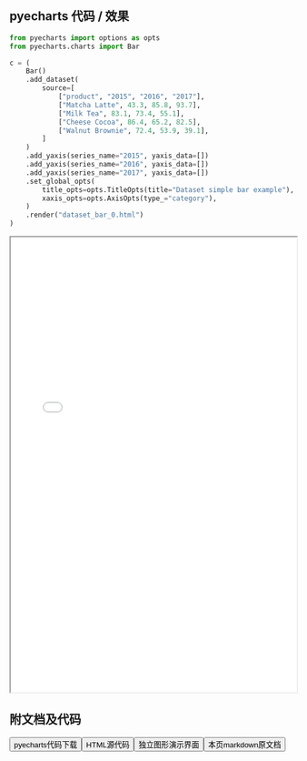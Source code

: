 
## pyecharts 代码 / 效果

```python
from pyecharts import options as opts
from pyecharts.charts import Bar

c = (
    Bar()
    .add_dataset(
        source=[
            ["product", "2015", "2016", "2017"],
            ["Matcha Latte", 43.3, 85.8, 93.7],
            ["Milk Tea", 83.1, 73.4, 55.1],
            ["Cheese Cocoa", 86.4, 65.2, 82.5],
            ["Walnut Brownie", 72.4, 53.9, 39.1],
        ]
    )
    .add_yaxis(series_name="2015", yaxis_data=[])
    .add_yaxis(series_name="2016", yaxis_data=[])
    .add_yaxis(series_name="2017", yaxis_data=[])
    .set_global_opts(
        title_opts=opts.TitleOpts(title="Dataset simple bar example"),
        xaxis_opts=opts.AxisOpts(type_="category"),
    )
    .render("dataset_bar_0.html")
)

```

<iframe width="100%" height="800px" src="/pyecharts/Dataset/dataset_bar_0.html"></iframe>

## 附文档及代码

<a href="https://cdn.jsdelivr.net/gh/wfy-belief/python/docs/pyecharts/Dataset/dataset_bar_0.py"><button class="mybutton">pyecharts代码下载</button></a><a href="https://cdn.jsdelivr.net/gh/wfy-belief/python/docs/pyecharts/Dataset/dataset_bar_0.html"><button class="mybutton">HTML源代码</button></a><a href="https://python.wfyblog.cn/pyecharts/Dataset/dataset_bar_0.html"><button class="mybutton">独立图形演示界面</button></a><a href="https://cdn.jsdelivr.net/gh/wfy-belief/python/docs/pyecharts/Dataset/dataset_bar_0.md"><button class="mybutton">本页markdown原文档</button></a>